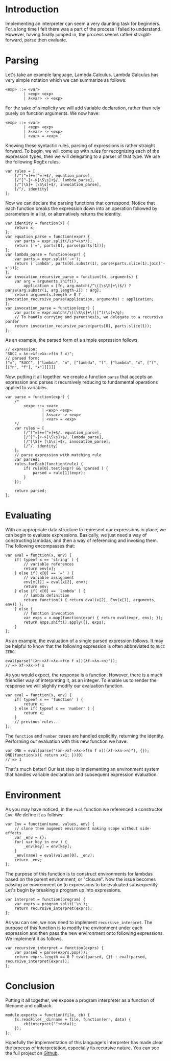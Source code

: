 Introduction
============
Implementing an interpreter can seem a very daunting task for beginners. For a long time I felt there was a part of the process I failed to understand. However, having finally jumped in, the process seems rather straight-forward, parse then evaluate.

Parsing
=======
Let's take an example language, Lambda Calculus. Lambda Calculus has very simple notation which we can summarize as follows:

```language-types
<exp> ::= <var>
		| <exp> <exp>
		| λ<var> -> <exp>
```

For the sake of simplicity we will add variable declaration, rather than rely purely on function arguments. We now have:

```language-types
<exp> ::= <var>
		| <exp> <exp>
		| λ<var> -> <exp>
		| <var> = <exp>
```

Knowing these syntactic rules, parsing of expressions is rather straight forward. To begin, we will come up with rules for recognizing each of the expression types, then we will delegating to a parser of that type. We use the following RegEx rules.

```language-javascript
var rules = [
	[/^[^=]+=[^=]+$/, equation_parse],
	[/^[^-]+->[\S\s]+$/, lambda_parse],
	[/^[\S]+ [\S\s]+$/, invocation_parse],
	[/^/, identity]
];
```

Now we can declare the parsing functions that correspond. Notice that each function breaks the expression down into an operation followed by parameters in a list, or alternatively returns the identity.

```language-javascript
var identity = function(x) {
	return x;
};
var equation_parse = function(expr) {
	var parts = expr.split(/\s*=\s*/);
	return ['=', parts[0], parse(parts[1])];
};
var lambda_parse = function(expr) {
	var parts = expr.split('->');
	return ['lambda', parts[0].substr(1), parse(parts.slice(1).join('->'))];
};
var invocation_recursive_parse = function(fn, arguments) {
	var arg = arguments.shift(),
		application = [fn, arg.match(/^\([\s\S]+\)$/) ? parse(arg.substr(1, arg.length-2)) : arg];
	return arguments.length > 0 ? invocation_recursive_parse(application, arguments) : application;
};
var invocation_parse = function(expr) {
	var parts = expr.match(/\([\S\s]+\)|[^)(\s]+/g);
	// To handle currying and parenthesis, we delegate to a recursive parser
	return invocation_recursive_parse(parts[0], parts.slice(1));
};
```

As an example, the parsed form of a simple expression follows.

```language-javascript
// expression:
"SUCC = λn->λf->λx->f(n f x)";
// parsed form:
["=", "SUCC", ["lambda", "n", ["lambda", "f", ["lambda", "x", ["f", [["n", "f"], "x"]]]]]]
```

Now, putting it all together, we create a function `parse` that accepts an expression and parses it recursively reducing to fundamental operations applied to variables.

```language-javascript
var parse = function(expr) {
	/*
		<exp> ::= <var>
				| <exp> <exp>
				| λ<var> -> <exp>
				| <var> = <exp>
	*/
	var rules = [
		[/^[^=]+=[^=]+$/, equation_parse],
		[/^[^-]+->[\S\s]+$/, lambda_parse],
		[/^[\S]+ [\S\s]+$/, invocation_parse],
		[/^/, identity]
	];
	// parse expression with matching rule
	var parsed;
	rules.forEach(function(rule) {
		if( rule[0].test(expr) && !parsed ) {
			parsed = rule[1](expr);
		}
	});

	return parsed;
};
```

Evaluating
==========
With an appropriate data structure to represent our expressions in place, we can begin to evaluate expressions. Basically, we just need a way of constructing lambdas, and then a way of referencing and invoking them. The following encompasses that:

```language-javascript
var eval = function(x, env) {
	if( typeof x == 'string' ) {
		// variable references
		return env[x];
	} else if( x[0] == '=' ) {
		// variable assignment
		env[x[1]] = eval(x[2], env);
		return env;
	} else if( x[0] == 'lambda' ) {
		// lambda definition
		return function() { return eval(x[2], Env(x[1], arguments, env)) };
	} else {
		// function invocation
		var exps = x.map(function(expr) { return eval(expr, env); });
		return exps.shift().apply({}, exps);
	}	
};
```

As an example, the evaluation of a single parsed expression follows. It may be helpful to know that the following expression is often abbreviated to `SUCC ZERO`.

```language-javascript
eval(parse("(λn->λf->λx->f(n f x))(λf->λn->n)"));
// => λf->λx->f x
```

As you would expect, the response is a function. However, there is a much friendlier way of interpreting it, as an integer. To enable us to render the response we will slightly modify our evaluation function.

```language-javascript
var eval = function(x, env) {
	if( typeof x == 'function' ) {
		return x;
	} else if( typeof x == 'number' ) {
		return x;
	}
	// previous rules...	
};
```

The `function` and `number` cases are handled explicitly, returning the identity. Performing our evaluation with this new function we have:

```language-javascript
var ONE = eval(parse("(λn->λf->λx->f(n f x))(λf->λn->n)"), {});
ONE(function(x){ return x+1; })(0)
// => 1
```

That's much better! Our last step is implementing an environment system that handles variable declaration and subsequent expression evaluation. 

Environment
===========
As you may have noticed, in the `eval` function we referenced a constructor `Env`. We define it as follows:

```language-javascript
var Env = function(name, values, env) {
	// clone then augment environment making scope without side-effects
	var _env = {};
	for( var key in env ) {
		_env[key] = env[key];
	}
	_env[name] = eval(values[0], _env);
	return _env;
};
```

The purpose of this function is to construct environments for lambdas based on the parent environment, or "closure". Now the issue becomes passing an environment on to expressions to be evaluated subsequently. Let's begin by breaking a program up into expressions.

```language-javascript
var interpret = function(program) {
	var exprs = program.split('\n');
	return recursive_interpret(exprs);
};
```

As you can see, we now need to implement `recursive_interpret`. The purpose of this function is to modify the environment under each expression and then pass the new environment onto following expressions. We implement it as follows.

```language-javascript
var recursive_interpret = function(exprs) {
	var parsed = parse(exprs.pop());
	return exprs.length == 0 ? eval(parsed, {}) : eval(parsed, recursive_interpret(exprs));
};
```

Conclusion
==========
Putting it all together, we expose a program interpreter as a function of filename and callback.

```language-javascript
module.exports = function(file, cb) {
	fs.readFile(__dirname + file, function(err, data) {
		cb(interpret(""+data));
	});	
};
```

Hopefully the implementation of this language's interpreter has made clear the process of interpretation, especially its recursive nature. You can see the full project on [Github](https://github.com/mattneary/Lambda-Calculus-Interpreter).